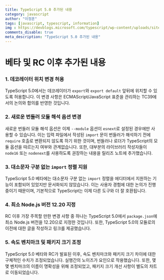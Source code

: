 ```yaml
---
title: TypeScript 5.0 추가된 내용
category: javascript
author: "이정훈"
tags: [javascript, typescript, information]
img : https://devblogs.microsoft.com/typescript/wp-content/uploads/sites/11/2023/03/5-0-feature-image-square-bounds-1.png
comments_disable: true
meta_description: "TypeScript 5.0 추가된 내용"
---
```


# 베타 및 RC 이후 추가된 내용

### 1. 데코레이터 위치 변경 허용

TypeScript 5.0에서는 데코레이터가 `export`와 `export default` 앞뒤에 위치할 수 있도록 허용합니다. 이 변경 사항은 ECMAScript/JavaScript 표준을 관리하는 TC39에서의 논의와 합의를 반영한 것입니다.

### 2. 새로운 번들러 모듈 해석 옵션 변경

새로운 번들러 모듈 해석 옵션은 이제 `--module` 옵션이 `esnext`로 설정된 경우에만 사용할 수 있습니다. 이는 입력 파일에서 작성된 `import` 문이 번들러가 해석하기 전에 `require` 호출로 변환되지 않도록 하기 위한 것이며, 번들러나 로더가 TypeScript의 모듈 옵션을 따르는지 여부와 관계없습니다. 또한, 대부분의 라이브러리 작성자들이 `node16` 또는 `nodenext`를 사용하도록 권장하는 내용을 릴리즈 노트에 추가했습니다.

### 3. 대소문자 구분 없는 `import` 정렬 지원

TypeScript 5.0 베타에는 대소문자 구분 없는 `import` 정렬을 에디터에서 지원하는 기능이 포함되어 있었지만 문서화되지 않았습니다. 이는 사용자 경험에 대한 논의가 진행 중이기 때문이며, 기본적으로 TypeScript는 이제 다른 도구와 더 잘 호환됩니다.

### 4. 최소 Node.js 버전 12.20 지정

RC 이후 가장 주목할 만한 변경 사항 중 하나는 TypeScript 5.0에서 `package.json`에 최소 Node.js 버전을 12.20으로 지정한 것입니다. 또한, TypeScript 5.0의 모듈로의 이전에 대한 글을 작성하고 링크를 제공했습니다.

### 5. 속도 벤치마크 및 패키지 크기 조정

TypeScript 5.0 베타와 RC가 발표된 이후, 속도 벤치마크와 패키지 크기 차이에 대한 구체적인 수치가 조정되었습니다. 실행간의 노이즈가 요인으로 작용했습니다. 또한, 몇몇 벤치마크의 이름이 명확성을 위해 조정되었고, 패키지 크기 개선 사항이 별도의 차트로 이동되었습니다.

